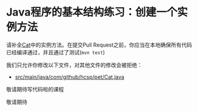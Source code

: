 # Java程序的基本结构练习：创建一个实例方法

请补全[Cat](https://github.com/hcsp/create-a-instance-method/blob/master/src/main/java/com/github/hcsp/pet/Cat.java)中的实例方法。在提交Pull Request之前，你应当在本地确保所有代码已经编译通过，并且通过了测试(`mvn test`)

我们只允许你修改以下文件，对其他文件的修改会被拒绝：
- [src/main/java/com/github/hcsp/pet/Cat.java](https://github.com/hcsp/create-a-instance-method/blob/master/src/main/java/com/github/hcsp/pet/Cat.java)


敬请期待写代码啦的课程

敬请期待
